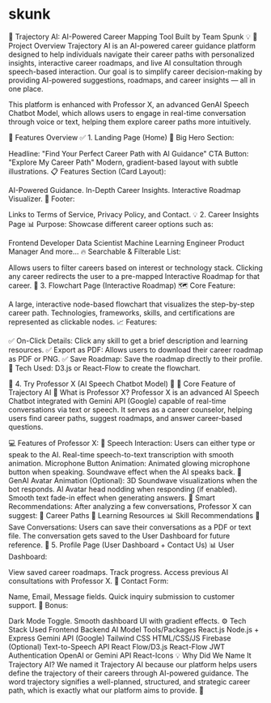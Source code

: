 # skunk

🚀 Trajectory AI: AI-Powered Career Mapping Tool
Built by Team Spunk 💡
📜 Project Overview
Trajectory AI is an AI-powered career guidance platform designed to help individuals navigate their career paths with personalized insights, interactive career roadmaps, and live AI consultation through speech-based interaction. Our goal is to simplify career decision-making by providing AI-powered suggestions, roadmaps, and career insights — all in one place.

This platform is enhanced with Professor X, an advanced GenAI Speech Chatbot Model, which allows users to engage in real-time conversation through voice or text, helping them explore career paths more intuitively.

🎨 Features Overview
✅ 1. Landing Page (Home)
🌟 Big Hero Section:

Headline: "Find Your Perfect Career Path with AI Guidance"
CTA Button: "Explore My Career Path"
Modern, gradient-based layout with subtle illustrations.
📋 Features Section (Card Layout):

AI-Powered Guidance.
In-Depth Career Insights.
Interactive Roadmap Visualizer.
📜 Footer:

Links to Terms of Service, Privacy Policy, and Contact.
💡 2. Career Insights Page
📊 Purpose: Showcase different career options such as:

Frontend Developer
Data Scientist
Machine Learning Engineer
Product Manager
And more...
🔥 Searchable & Filterable List:

Allows users to filter careers based on interest or technology stack.
Clicking any career redirects the user to a pre-mapped Interactive Roadmap for that career.
🔗 3. Flowchart Page (Interactive Roadmap)
🗺️ Core Feature:

A large, interactive node-based flowchart that visualizes the step-by-step career path.
Technologies, frameworks, skills, and certifications are represented as clickable nodes.
📈 Features:

✅ On-Click Details: Click any skill to get a brief description and learning resources.
✅ Export as PDF: Allows users to download their career roadmap as PDF or PNG.
✅ Save Roadmap: Save the roadmap directly to their profile.
💠 Tech Used: D3.js or React-Flow to create the flowchart.

🧠 4. Try Professor X (AI Speech Chatbot Model) 🚀
💎 Core Feature of Trajectory AI
💬 What is Professor X?
Professor X is an advanced AI Speech Chatbot integrated with Gemini API (Google) capable of real-time conversations via text or speech. It serves as a career counselor, helping users find career paths, suggest roadmaps, and answer career-based questions.

💻 Features of Professor X:
🎤 Speech Interaction:
Users can either type or speak to the AI.
Real-time speech-to-text transcription with smooth animation.
Microphone Button Animation:
Animated glowing microphone button when speaking.
Soundwave effect when the AI speaks back.
💠 GenAI Avatar Animation (Optional):
3D Soundwave visualizations when the bot responds.
AI Avatar head nodding when responding (if enabled).
Smooth text fade-in effect when generating answers.
🧠 Smart Recommendations:
After analyzing a few conversations, Professor X can suggest:
🚀 Career Paths
📜 Learning Resources
📊 Skill Recommendations
💾 Save Conversations:
Users can save their conversations as a PDF or text file.
The conversation gets saved to the User Dashboard for future reference.
💼 5. Profile Page (User Dashboard + Contact Us)
📊 User Dashboard:

View saved career roadmaps.
Track progress.
Access previous AI consultations with Professor X.
💌 Contact Form:

Name, Email, Message fields.
Quick inquiry submission to customer support.
🎨 Bonus:

Dark Mode Toggle.
Smooth dashboard UI with gradient effects.
⚙️ Tech Stack Used
Frontend	Backend	AI Model	Tools/Packages
React.js	Node.js + Express	Gemini API (Google)	Tailwind CSS
HTML/CSS/JS	Firebase (Optional)	Text-to-Speech API	React Flow/D3.js
React-Flow	JWT Authentication	OpenAI or Gemini API	React-Icons
💡 Why Did We Name It Trajectory AI?
We named it Trajectory AI because our platform helps users define the trajectory of their careers through AI-powered guidance. The word trajectory signifies a well-planned, structured, and strategic career path, which is exactly what our platform aims to provide. 🚀
